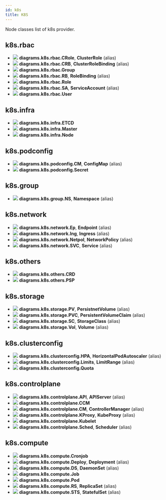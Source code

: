 ```yaml
---
id: k8s
title: K8S
---
```


Node classes list of k8s provider.

## k8s.rbac

- ![](../../resources/k8s/rbac/c-role.png) **diagrams.k8s.rbac.CRole**, **ClusterRole** (alias)
- ![](../../resources/k8s/rbac/crb.png) **diagrams.k8s.rbac.CRB**, **ClusterRoleBinding** (alias)
- ![](../../resources/k8s/rbac/group.png) **diagrams.k8s.rbac.Group**
- ![](../../resources/k8s/rbac/rb.png) **diagrams.k8s.rbac.RB**, **RoleBinding** (alias)
- ![](../../resources/k8s/rbac/role.png) **diagrams.k8s.rbac.Role**
- ![](../../resources/k8s/rbac/sa.png) **diagrams.k8s.rbac.SA**, **ServiceAccount** (alias)
- ![](../../resources/k8s/rbac/user.png) **diagrams.k8s.rbac.User**

## k8s.infra

- ![](../../resources/k8s/infra/etcd.png) **diagrams.k8s.infra.ETCD**
- ![](../../resources/k8s/infra/master.png) **diagrams.k8s.infra.Master**
- ![](../../resources/k8s/infra/node.png) **diagrams.k8s.infra.Node**

## k8s.podconfig

- ![](../../resources/k8s/podconfig/cm.png) **diagrams.k8s.podconfig.CM**, **ConfigMap** (alias)
- ![](../../resources/k8s/podconfig/secret.png) **diagrams.k8s.podconfig.Secret**

## k8s.group

- ![](../../resources/k8s/group/ns.png) **diagrams.k8s.group.NS**, **Namespace** (alias)

## k8s.network

- ![](../../resources/k8s/network/ep.png) **diagrams.k8s.network.Ep**, **Endpoint** (alias)
- ![](../../resources/k8s/network/ing.png) **diagrams.k8s.network.Ing**, **Ingress** (alias)
- ![](../../resources/k8s/network/netpol.png) **diagrams.k8s.network.Netpol**, **NetworkPolicy** (alias)
- ![](../../resources/k8s/network/svc.png) **diagrams.k8s.network.SVC**, **Service** (alias)

## k8s.others

- ![](../../resources/k8s/others/crd.png) **diagrams.k8s.others.CRD**
- ![](../../resources/k8s/others/psp.png) **diagrams.k8s.others.PSP**

## k8s.storage

- ![](../../resources/k8s/storage/pv.png) **diagrams.k8s.storage.PV**, **PersistnetVolume** (alias)
- ![](../../resources/k8s/storage/pvc.png) **diagrams.k8s.storage.PVC**, **PersistentVolumeClaim** (alias)
- ![](../../resources/k8s/storage/sc.png) **diagrams.k8s.storage.SC**, **StorageClass** (alias)
- ![](../../resources/k8s/storage/vol.png) **diagrams.k8s.storage.Vol**, **Volume** (alias)

## k8s.clusterconfig

- ![](../../resources/k8s/clusterconfig/hpa.png) **diagrams.k8s.clusterconfig.HPA**, **HorizontalPodAutoscaler** (alias)
- ![](../../resources/k8s/clusterconfig/limits.png) **diagrams.k8s.clusterconfig.Limits**, **LimitRange** (alias)
- ![](../../resources/k8s/clusterconfig/quota.png) **diagrams.k8s.clusterconfig.Quota**

## k8s.controlplane

- ![](../../resources/k8s/controlplane/api.png) **diagrams.k8s.controlplane.API**, **APIServer** (alias)
- ![](../../resources/k8s/controlplane/c-c-m.png) **diagrams.k8s.controlplane.CCM**
- ![](../../resources/k8s/controlplane/c-m.png) **diagrams.k8s.controlplane.CM**, **ControllerManager** (alias)
- ![](../../resources/k8s/controlplane/k-proxy.png) **diagrams.k8s.controlplane.KProxy**, **KubeProxy** (alias)
- ![](../../resources/k8s/controlplane/kubelet.png) **diagrams.k8s.controlplane.Kubelet**
- ![](../../resources/k8s/controlplane/sched.png) **diagrams.k8s.controlplane.Sched**, **Scheduler** (alias)

## k8s.compute

- ![](../../resources/k8s/compute/cronjob.png) **diagrams.k8s.compute.Cronjob**
- ![](../../resources/k8s/compute/deploy.png) **diagrams.k8s.compute.Deploy**, **Deployment** (alias)
- ![](../../resources/k8s/compute/ds.png) **diagrams.k8s.compute.DS**, **DaemonSet** (alias)
- ![](../../resources/k8s/compute/job.png) **diagrams.k8s.compute.Job**
- ![](../../resources/k8s/compute/pod.png) **diagrams.k8s.compute.Pod**
- ![](../../resources/k8s/compute/rs.png) **diagrams.k8s.compute.RS**, **ReplicaSet** (alias)
- ![](../../resources/k8s/compute/sts.png) **diagrams.k8s.compute.STS**, **StatefulSet** (alias)
